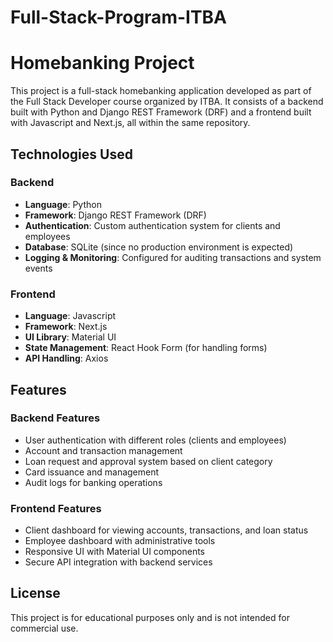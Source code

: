 # Full-Stack-Program-ITBA

# Homebanking Project

This project is a full-stack homebanking application developed as part of the Full Stack Developer course organized by ITBA. It consists of a backend built with Python and Django REST Framework (DRF) and a frontend built with Javascript and Next.js, all within the same repository.

## Technologies Used

### Backend
- **Language**: Python
- **Framework**: Django REST Framework (DRF)
- **Authentication**: Custom authentication system for clients and employees
- **Database**: SQLite (since no production environment is expected)
- **Logging & Monitoring**: Configured for auditing transactions and system events

### Frontend
- **Language**: Javascript
- **Framework**: Next.js
- **UI Library**: Material UI
- **State Management**: React Hook Form (for handling forms)
- **API Handling**: Axios

## Features

### Backend Features
- User authentication with different roles (clients and employees)
- Account and transaction management
- Loan request and approval system based on client category
- Card issuance and management
- Audit logs for banking operations

### Frontend Features
- Client dashboard for viewing accounts, transactions, and loan status
- Employee dashboard with administrative tools
- Responsive UI with Material UI components
- Secure API integration with backend services

## License
This project is for educational purposes only and is not intended for commercial use.

